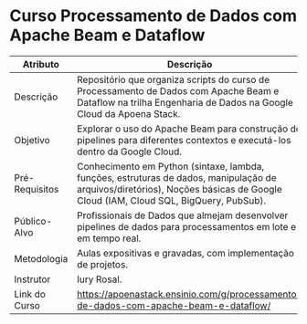 # Curso Processamento de Dados com Apache Beam e Dataflow

| Atributo      | Descrição |
|---------------|-----------|
| Descrição     | Repositório que organiza scripts do curso de Processamento de Dados com Apache Beam e Dataflow na trilha Engenharia de Dados na Google Cloud da Apoena Stack. |
| Objetivo      | Explorar o uso do Apache Beam para construção de pipelines para diferentes contextos e executá-los dentro da Google Cloud. |
| Pré-Requisitos| Conhecimento em Python (sintaxe, lambda, funções, estruturas de dados, manipulação de arquivos/diretórios), Noções básicas de Google Cloud (IAM, Cloud SQL, BigQuery, PubSub). |
| Público-Alvo  | Profissionais de Dados que almejam desenvolver pipelines de dados para processamentos em lote e em tempo real. |
| Metodologia   | Aulas expositivas e gravadas, com implementação de projetos. |
| Instrutor     | Iury Rosal. |
| Link do Curso | https://apoenastack.ensinio.com/g/processamento-de-dados-com-apache-beam-e-dataflow/ |
